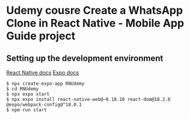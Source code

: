 # Udemy cousre Create a WhatsApp Clone in React Native - Mobile App Guide project

## Setting up the development environment
[React Native docs](https://reactnative.dev/docs/environment-setup?guide=quickstart)
[Expo docs](https://docs.expo.dev/tutorial/create-your-first-app/)

```shell
$ npx create-expo-app RNUdemy
$ cd RNUdemy
$ npx expo start
$ npx expo install react-native-web@~0.18.10 react-dom@18.2.0 @expo/webpack-config@^18.0.1
$ npm run start
```
